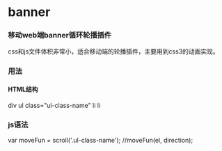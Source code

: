 # banner
<h3>移动web端banner循环轮播插件</h3>
<p>
  css和js文件体积非常小，适合移动端的轮播插件，主要用到css3的动画实现。
</p>
<h3>用法</h3>
<h4>HTML结构</h4>
<p>
  div
    ul class="ul-class-name"
      li
      li 
</p>
<h3>js语法</h3>
<p>
  var moveFun = scroll('.ul-class-name');
  //moveFun(el, direction);
</p>

